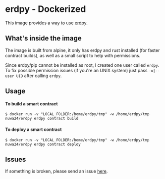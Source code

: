 # erdpy - Dockerized

This image provides a way to use [erdpy](https://github.com/ElrondNetwork/elrond-sdk-erdpy).

## What's inside the image

The image is built from alpine, it only has erdpy and rust installed (for faster contract builds), as well as a small script to help with permissions.

Since erdpy/pip cannot be installed as root, I created one user called `erdpy`. To fix possible permission issues (if you're an UNIX system) just pass `-u|--user UID` after calling `erdpy`.

## Usage

#### To build a smart contract

`$ docker run -v "LOCAL_FOLDER:/home/erdpy/tmp" -w /home/erdpy/tmp nuwa24/erdpy erdpy contract build`

#### To deploy a smart contract

`$ docker run -v "LOCAL_FOLDER:/home/erdpy/tmp" -w /home/erdpy/tmp nuwa24/erdpy erdpy contract deploy`

## Issues

If something is broken, please send an issue [here](https://github.com/nu-wa/erdpy-docker).
